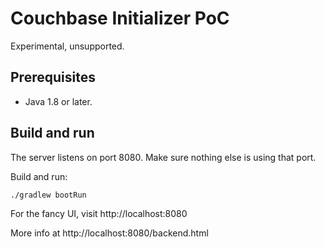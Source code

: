# Couchbase Initializer PoC

Experimental, unsupported.

## Prerequisites

* Java 1.8 or later.

## Build and run

The server listens on port 8080.
Make sure nothing else is using that port.

Build and run:

```
./gradlew bootRun
```

For the fancy UI, visit http://localhost:8080

More info at http://localhost:8080/backend.html

